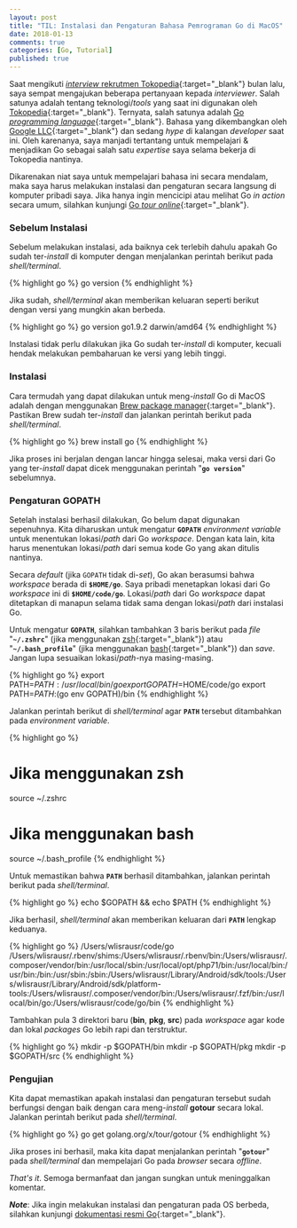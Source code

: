 ```yaml
---
layout: post
title: "TIL: Instalasi dan Pengaturan Bahasa Pemrograman Go di MacOS"
date: 2018-01-13
comments: true
categories: [Go, Tutorial]
published: true
---
```


Saat mengikuti [*interview* rekrutmen Tokopedia](https://wlisrausr.github.io/blog/2017/12/25/register-experience-as-software-engineer-at-tokopedia/){:target="_blank"} bulan lalu, saya sempat mengajukan beberapa pertanyaan kepada *interviewer*. Salah satunya adalah tentang teknologi/*tools* yang saat ini digunakan oleh [Tokopedia](https://www.tokopedia.com/){:target="_blank"}. Ternyata, salah satunya adalah [Go *programming language*](https://golang.org/){:target="_blank"}. Bahasa yang dikembangkan oleh [Google LLC](https://en.wikipedia.org/wiki/Google){:target="_blank"} dan sedang *hype* di kalangan *developer* saat ini. Oleh karenanya, saya manjadi tertantang untuk mempelajari & menjadikan Go sebagai salah satu *expertise* saya selama bekerja di Tokopedia nantinya.

Dikarenakan niat saya untuk mempelajari bahasa ini secara mendalam, maka saya harus melakukan instalasi dan pengaturan secara langsung di komputer pribadi saya. Jika hanya ingin mencicipi atau melihat Go *in action* secara umum, silahkan kunjungi [Go *tour online*](https://tour.golang.org/welcome/1){:target="_blank"}.

### Sebelum Instalasi

Sebelum melakukan instalasi, ada baiknya cek terlebih dahulu apakah Go sudah ter-*install* di komputer dengan menjalankan perintah berikut pada *shell/terminal*.

{% highlight go %}
go version
{% endhighlight %}

Jika sudah, *shell/terminal* akan memberikan keluaran seperti berikut dengan versi yang mungkin akan berbeda.

{% highlight go %}
go version go1.9.2 darwin/amd64
{% endhighlight %}

Instalasi tidak perlu dilakukan jika Go sudah ter-*install* di komputer, kecuali hendak melakukan pembaharuan ke versi yang lebih tinggi.

### Instalasi

Cara termudah yang dapat dilakukan untuk meng-*install* Go di MacOS adalah dengan menggunakan [Brew package manager](https://brew.sh/){:target="_blank"}. Pastikan Brew sudah ter-*install* dan jalankan perintah berikut pada *shell/terminal*.

{% highlight go %}
brew install go
{% endhighlight %}

Jika proses ini berjalan dengan lancar hingga selesai, maka versi dari Go yang ter-*install* dapat dicek menggunakan perintah "**`go version`**" sebelumnya.

### Pengaturan GOPATH

Setelah instalasi berhasil dilakukan, Go belum dapat digunakan sepenuhnya. Kita diharuskan untuk mengatur **`GOPATH`** *environment variable* untuk menentukan lokasi/*path* dari Go *workspace*. Dengan kata lain, kita harus menentukan lokasi/*path* dari semua kode Go yang akan ditulis nantinya.

Secara *default* (jika `GOPATH` tidak di-*set*), Go akan berasumsi bahwa *workspace* berada di **`$HOME/go`**. Saya pribadi menetapkan lokasi dari Go *workspace* ini di **`$HOME/code/go`**. Lokasi/*path* dari Go *workspace* dapat ditetapkan di manapun selama tidak sama dengan lokasi/*path* dari instalasi Go.

Untuk mengatur **`GOPATH`**, silahkan tambahkan 3 baris berikut pada *file* "**`~/.zshrc`**" (jika menggunakan [zsh](https://en.wikipedia.org/wiki/Z_shell){:target="_blank"}) atau "**`~/.bash_profile`**" (jika menggunakan [bash](https://en.wikipedia.org/wiki/Bash_(Unix_shell)){:target="_blank"}) dan *save*. Jangan lupa sesuaikan lokasi/*path*-nya masing-masing.

{% highlight go %}
export PATH=$PATH:/usr/local/bin/go
export GOPATH=$HOME/code/go
export PATH=$PATH:$(go env GOPATH)/bin
{% endhighlight %}

Jalankan perintah berikut di *shell/terminal* agar **`PATH`** tersebut ditambahkan pada *environment variable*.

{% highlight go %}
# Jika menggunakan zsh
source ~/.zshrc

# Jika menggunakan bash
source ~/.bash_profile
{% endhighlight %}

Untuk memastikan bahwa **`PATH`** berhasil ditambahkan, jalankan perintah berikut pada *shell/terminal*.

{% highlight go %}
echo $GOPATH && echo $PATH
{% endhighlight %}

Jika berhasil, *shell/terminal* akan memberikan keluaran dari **`PATH`** lengkap keduanya.

{% highlight go %}
/Users/wlisrausr/code/go
/Users/wlisrausr/.rbenv/shims:/Users/wlisrausr/.rbenv/bin:/Users/wlisrausr/.composer/vendor/bin:/usr/local/sbin:/usr/local/opt/php71/bin:/usr/local/bin:/usr/bin:/bin:/usr/sbin:/sbin:/Users/wlisrausr/Library/Android/sdk/tools:/Users/wlisrausr/Library/Android/sdk/platform-tools:/Users/wlisrausr/.composer/vendor/bin:/Users/wlisrausr/.fzf/bin:/usr/local/bin/go:/Users/wlisrausr/code/go/bin
{% endhighlight %}

Tambahkan pula 3 direktori baru (**bin**, **pkg**, **src**) pada *workspace* agar kode dan lokal *packages* Go lebih rapi dan terstruktur.

{% highlight go %}
mkdir -p $GOPATH/bin
mkdir -p $GOPATH/pkg
mkdir -p $GOPATH/src
{% endhighlight %}

### Pengujian

Kita dapat memastikan apakah instalasi dan pengaturan tersebut sudah berfungsi dengan baik dengan cara meng-*install* **gotour** secara lokal. Jalankan perintah berikut pada *shell/terminal*.

{% highlight go %}
go get golang.org/x/tour/gotour
{% endhighlight %}

Jika proses ini berhasil, maka kita dapat menjalankan perintah "**`gotour`**" pada *shell/terminal* dan mempelajari Go pada *browser* secara *offline*.

*That's it*. Semoga bermanfaat dan jangan sungkan untuk meninggalkan komentar.

***Note***: Jika ingin melakukan instalasi dan pengaturan pada OS berbeda, silahkan kunjungi [dokumentasi resmi Go](https://golang.org/doc/install){:target="_blank"}.
